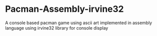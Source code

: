 # Pacman-Assembly-irvine32
A console based pacman game using ascii art implemented in assembly language using irvine32 library for console display
